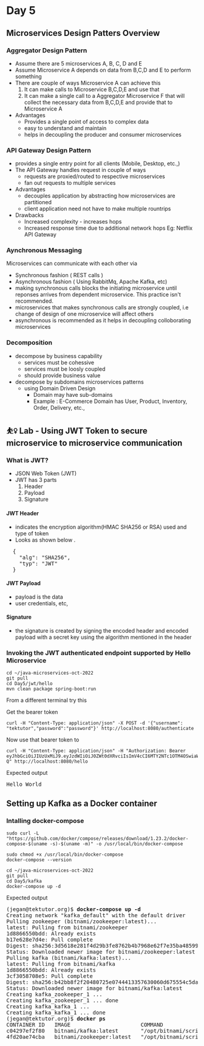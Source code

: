 # Day 5

## Microservices Design Patters Overview

### Aggregator Design Pattern
- Assume there are 5 microservices A, B, C, D and E
- Assume Microservice A depends on data from B,C,D and E to perform something
- There are couple of ways Microservice A can achieve this
   1. It can make calls to Microservice B,C,D,E and use that
   2. It can make a single call to a Aggregator Microservice F that will collect the necessary data from B,C,D,E and provide that to Microservice A
- Advantages
  - Provides a single point of access to complex data
  - easy to understand and maintain
  - helps in decoupling the producer and consumer microservices

### API Gateway Design Pattern
- provides a single entry point for all clients (Mobile, Desktop, etc.,)
- The API Gateway handles request in couple of ways
  - requests are proxied/routed to respective microservices
  - fan out requests to multiple services
- Advantages
  - decouples application by abstracting how microservices are partitioned
  - client application need not have to make multiple rountrips 
- Drawbacks
  - Increased complexity - increases hops
  - Increased response time due to additional network hops
Eg: Netflix API Gateway

### Aynchronous Messaging
Microservices can communicate with each other via
- Synchronous fashion ( REST calls )
- Asynchronous fashion ( Using RabbitMq, Apache Kafka, etc)
- making synchronous calls blocks the initiating microservice until reponses arrives from dependent microservice. This practice isn't recommended.
- microservices that makes synchronous calls are strongly coupled, i.e change of design of one microservice will affect others
- asynchronous is recommended as it helps in decoupling colloborating microservices

### Decomposition
- decompose by business capability
  - services must be cohessive
  - services must be loosly coupled
  - should provide business value
- decompose by subdomains microservices patterns
  - using Domain Driven Design
    - Domain may have sub-domains
    - Example : E-Commerce Domain has User, Product, Inventory, Order, Delivery, etc.,

## ⛹️‍♀️ Lab - Using JWT Token to secure microservice to microservice communication

### What is JWT?
- JSON Web Token (JWT)
- JWT has 3 parts
  1. Header
  2. Payload
  3. Signature

#### JWT Header 
- indicates the encryption algorithm(HMAC SHA256 or RSA) used and type of token
- Looks as shown below . 
<pre>
  {
    "alg": "SHA256",
    "typ": "JWT"
  }
</pre>

#### JWT Payload
- payload is the data
- user credentials, etc,

#### Signature
- the signature is created by signing the encoded header and encoded payload with a secret key using the algorithm mentioned in the header


### Invoking the JWT authenticated endpoint supported by Hello Microservice
```
cd ~/java-microservices-oct-2022
git pull
cd Day5/jwt/hello
mvn clean package spring-boot:run
```

From a different terminal try this

Get the bearer token
```
curl -H "Content-Type: application/json" -X POST -d '{"username": "tektutor","password":"password"}' http://localhost:8080/authenticate
```

Now use that bearer token to 
```
curl -H "Content-Type: application/json" -H "Authorization: Bearer eyJhbGciOiJIUzUxMiJ9.eyJzdWIiOiJ0ZWt0dXRvciIsImV4cCI6MTY2NTc1OTM4OSwiaWF0IjoxNjY1NzQxMzg5fQ.iOlqFUnHfhRO7cUjRVMVaw8zSzfrJp2oeWKhmRscoou__di1lsX4n6O3CWj0FKaUXOM34vky9zqjwOOhQYE0-Q" http://localhost:8080/hello
```

Expected output
<pre>
Hello World
</pre>

## Setting up Kafka as a Docker container
### Intalling docker-compose
```
sudo curl -L "https://github.com/docker/compose/releases/download/1.23.2/docker-compose-$(uname -s)-$(uname -m)" -o /usr/local/bin/docker-compose

sudo chmod +x /usr/local/bin/docker-compose
docker-compose --version
```

```
cd ~/java-microservices-oct-2022
git pull
cd Day5/kafka
docker-compose up -d
```

Expected output
<pre>
(jegan@tektutor.org)$ <b>docker-compose up -d</b>
Creating network "kafka_default" with the default driver
Pulling zookeeper (bitnami/zookeeper:latest)...
latest: Pulling from bitnami/zookeeper
1d8866550bdd: Already exists
b17e628e7d4e: Pull complete
Digest: sha256:3d5618e281f4d29b3fe8762b4b7968e62f7e35ba485991752e2f7a3a1472c6ea
Status: Downloaded newer image for bitnami/zookeeper:latest
Pulling kafka (bitnami/kafka:latest)...
latest: Pulling from bitnami/kafka
1d8866550bdd: Already exists
3cf3058708e5: Pull complete
Digest: sha256:b42bb8f2f20480725e0744413357630060d675554c5da956ffd19965c05a93e4
Status: Downloaded newer image for bitnami/kafka:latest
Creating kafka_zookeeper_1 ... 
Creating kafka_zookeeper_1 ... done
Creating kafka_kafka_1 ... 
Creating kafka_kafka_1 ... done
(jegan@tektutor.org)$ <b>docker ps</b>
CONTAINER ID   IMAGE                      COMMAND                  CREATED         STATUS         PORTS                                                                     NAMES
c04297ef2f80   bitnami/kafka:latest       "/opt/bitnami/script…"   5 seconds ago   Up 4 seconds   0.0.0.0:9092->9092/tcp, :::9092->9092/tcp                                 kafka_kafka_1
4fd20ae74cba   bitnami/zookeeper:latest   "/opt/bitnami/script…"   6 seconds ago   Up 4 seconds   2888/tcp, 3888/tcp, 0.0.0.0:2181->2181/tcp, :::2181->2181/tcp, 8080/tcp   kafka_zookeeper_1
</pre>
